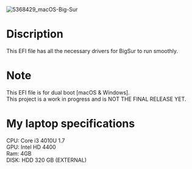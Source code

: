 
![5368429_macOS-Big-Sur](https://github.com/MedoX71T/macOS-BigSur-EFI-File-For-HP-210-G1/assets/53842328/d0fa91df-cd52-438a-8709-70ed757ac8a3)

# Discription
This EFI file has all the necessary drivers for BigSur to run smoothly.
# Note
This EFI file is for dual boot [macOS & Windows]. <br>
This project is a work in progress and is NOT THE FINAL RELEASE YET.
# My laptop specifications
CPU: Core i3 4010U 1.7 <br>
GPU: Intel HD 4400 <br>
Ram: 4GB <br>
DISK: HDD 320 GB (EXTERNAL) <br>
